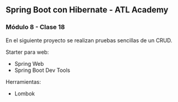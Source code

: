 ## Spring Boot con Hibernate - ATL Academy

### Módulo 8 - Clase 18

En el siguiente proyecto se realizan pruebas sencillas de un CRUD.

Starter para web:
* Spring Web
* Spring Boot Dev Tools

Herramientas:
* Lombok

